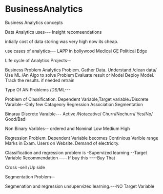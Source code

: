 # BusinessAnalytics
Business Analytics concepts

Data Analytics uses---
Insight 
recomeendations

intially cost of data storing was very high now its cheap.

use cases of analytics---
LAPP
in bollywood
Medical GE
Political Edge


Life cycle of Analytics Projects--

Business Problem
Analytics Problem.
Gather Data.
Understand /clean data/
Use ML /An Algo to solve Problem
Evaluate result or Model
Deploy Model.
Track the results. if needed retrain 

Type Of AN Problems /DS/ML---

Problem of Classification.  Dependent Variable,Target variable./Discrete Varaible--Only few Catageory 
Regression
Association 
Segmentation 

Binaray Discrete Varaible---
Active /Notacative/
Churn/Nochurn/
Yes/No/
Good/Bad

Non Binary Varibles-- ordered and Nominal
Low Medium High 

Regression Problem.
Dependent Variable becomes Continious Varible range
Marks in Exam.
Users on Website.
Demand of electricity.

Classification and regression problem is -Supervized learning --Target Variable
Recommendation ----
If buy this ----Buy That

Cross -sell /Up side

Segmentation Problem--

Segmenation and regression unsupervized learning.---NO Target Variable



















